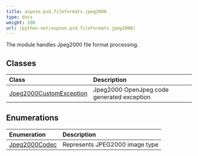 ```yaml
---
title: aspose.psd.fileformats.jpeg2000
type: docs
weight: 200
url: /python-net/aspose.psd.fileformats.jpeg2000/
---
```



The module handles Jpeg2000 file format processing.

## **Classes**
| **Class** | **Description** |
| :- | :- |
| [Jpeg2000CustomException](/psd/python-net/aspose.psd.fileformats.jpeg2000/jpeg2000customexception/) | Jpeg2000 OpenJpeg code generated exception |
## **Enumerations**
| **Enumeration** | **Description** |
| :- | :- |
| [Jpeg2000Codec](/psd/python-net/aspose.psd.fileformats.jpeg2000/jpeg2000codec/) | Represents JPEG2000 image type |
